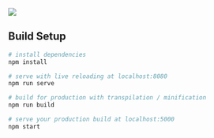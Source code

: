 ![](https://github.com/localjohny/vue3Phaser-destroys-react/blob/main/example.gif)

## Build Setup

``` bash
# install dependencies
npm install

# serve with live reloading at localhost:8080
npm run serve

# build for production with transpilation / minification
npm run build

# serve your production build at localhost:5000
npm start
```